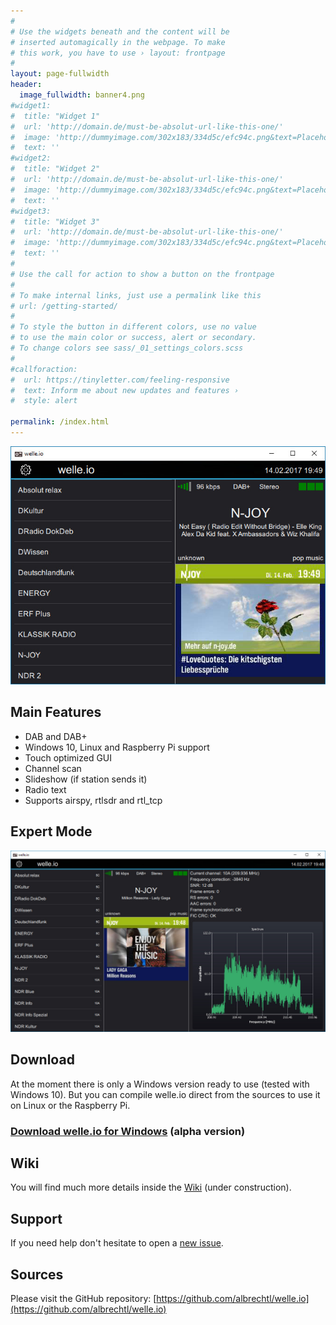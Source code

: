 ```yaml
---
#
# Use the widgets beneath and the content will be
# inserted automagically in the webpage. To make
# this work, you have to use › layout: frontpage
#
layout: page-fullwidth
header:
  image_fullwidth: banner4.png
#widget1:
#  title: "Widget 1"
#  url: 'http://domain.de/must-be-absolut-url-like-this-one/'
#  image: 'http://dummyimage.com/302x183/334d5c/efc94c.png&text=Placeholder'
#  text: ''
#widget2:
#  title: "Widget 2"
#  url: 'http://domain.de/must-be-absolut-url-like-this-one/'
#  image: 'http://dummyimage.com/302x183/334d5c/efc94c.png&text=Placeholder'
#  text: ''
#widget3:
#  title: "Widget 3"
#  url: 'http://domain.de/must-be-absolut-url-like-this-one/'
#  image: 'http://dummyimage.com/302x183/334d5c/efc94c.png&text=Placeholder'
#  text: ''
#
# Use the call for action to show a button on the frontpage
#
# To make internal links, just use a permalink like this
# url: /getting-started/
#
# To style the button in different colors, use no value
# to use the main color or success, alert or secondary.
# To change colors see sass/_01_settings_colors.scss
#
#callforaction:
#  url: https://tinyletter.com/feeling-responsive
#  text: Inform me about new updates and features ›
#  style: alert

permalink: /index.html
---
```



![Regular-Mode.jpg](images/Regular-Mode.jpg)

Main Features
---
* DAB and DAB+
* Windows 10, Linux and Raspberry Pi support
* Touch optimized GUI
* Channel scan
* Slideshow (if station sends it)
* Radio text
* Supports airspy, rtlsdr and rtl_tcp

Expert Mode
---
![Expert-Mode.jpg](images/Expert-Mode.jpg)

Download
---
At the moment there is only a Windows version ready to use (tested with Windows 10). But you can compile welle.io direct from the sources to use it on Linux or the Raspberry Pi.

### [Download welle.io for Windows](http://github.com/AlbrechtL/welle.io/releases) (alpha version)

Wiki
---
You will find much more details inside the [Wiki](http://github.com/AlbrechtL/welle.io/wiki) (under construction).

Support
---
If you need help don't hesitate to open a [new issue](https://github.com/AlbrechtL/welle.io/issues).

Sources
---
Please visit the GitHub repository: [https://github.com/albrechtl/welle.io](https://github.com/albrechtl/welle.io)


